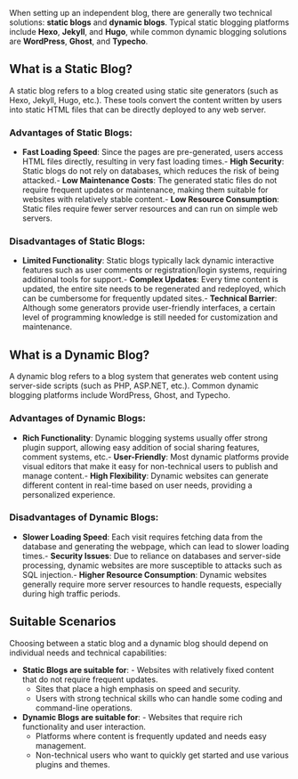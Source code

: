 When setting up an independent blog, there are generally two technical solutions: **static blogs** and **dynamic blogs**. Typical static blogging platforms include **Hexo**, **Jekyll**, and **Hugo**, while common dynamic blogging solutions are  **WordPress**, **Ghost**, and **Typecho**.

## What is a Static Blog?

A static blog refers to a blog created using static site generators (such as Hexo, Jekyll, Hugo, etc.). These tools convert the content written by users into static HTML files that can be directly deployed to any web server.

### Advantages of Static Blogs:
- **Fast Loading Speed**: Since the pages are pre-generated, users access HTML files directly, resulting in very fast loading times.- **High Security**: Static blogs do not rely on databases, which reduces the risk of being attacked.- **Low Maintenance Costs**: The generated static files do not require frequent updates or maintenance, making them suitable for websites with relatively stable content.- **Low Resource Consumption**: Static files require fewer server resources and can run on simple web servers.
### Disadvantages of Static Blogs:
- **Limited Functionality**: Static blogs typically lack dynamic interactive features such as user comments or registration/login systems, requiring additional tools for support.- **Complex Updates**: Every time content is updated, the entire site needs to be regenerated and redeployed, which can be cumbersome for frequently updated sites.- **Technical Barrier**: Although some generators provide user-friendly interfaces, a certain level of programming knowledge is still needed for customization and maintenance.
## What is a Dynamic Blog?

A dynamic blog refers to a blog system that generates web content using server-side scripts (such as PHP, ASP.NET, etc.). Common dynamic blogging platforms include WordPress, Ghost, and Typecho.

### Advantages of Dynamic Blogs:
- **Rich Functionality**: Dynamic blogging systems usually offer strong plugin support, allowing easy addition of social sharing features, comment systems, etc.- **User-Friendly**: Most dynamic platforms provide visual editors that make it easy for non-technical users to publish and manage content.- **High Flexibility**: Dynamic websites can generate different content in real-time based on user needs, providing a personalized experience.
### Disadvantages of Dynamic Blogs:
- **Slower Loading Speed**: Each visit requires fetching data from the database and generating the webpage, which can lead to slower loading times.- **Security Issues**: Due to reliance on databases and server-side processing, dynamic websites are more susceptible to attacks such as SQL injection.- **Higher Resource Consumption**: Dynamic websites generally require more server resources to handle requests, especially during high traffic periods.
## Suitable Scenarios

Choosing between a static blog and a dynamic blog should depend on individual needs and technical capabilities:
- **Static Blogs are suitable for**:   - Websites with relatively fixed content that do not require frequent updates.
   - Sites that place a high emphasis on speed and security.
   - Users with strong technical skills who can handle some coding and command-line operations.
- **Dynamic Blogs are suitable for**:   - Websites that require rich functionality and user interaction.
   - Platforms where content is frequently updated and needs easy management.
   - Non-technical users who want to quickly get started and use various plugins and themes.